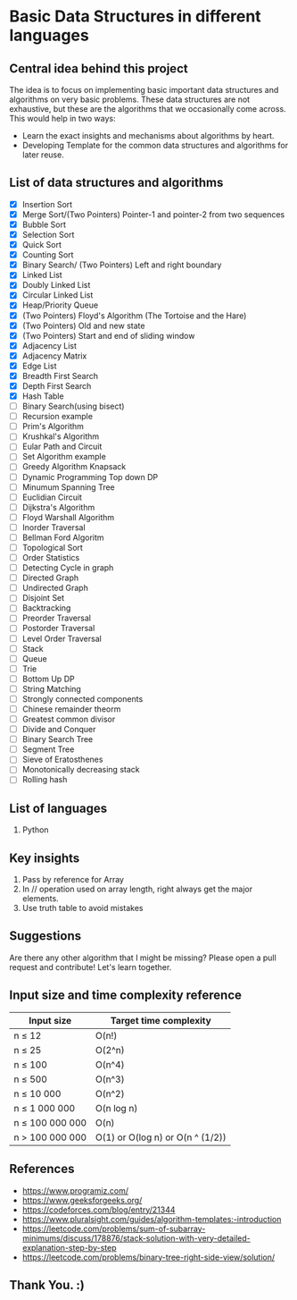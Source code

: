 # Basic Data Structures in different languages

## Central idea behind this project

The idea is to focus on implementing basic important data structures and algorithms on very basic problems. These data structures are not exhaustive, but these are the algorithms that we occasionally come across.
This would help in two ways:

- Learn the exact insights and mechanisms about algorithms by heart.
- Developing Template for the common data structures and algorithms for later reuse.

## List of data structures and algorithms

- [x] Insertion Sort
- [x] Merge Sort/(Two Pointers) Pointer-1 and pointer-2 from two sequences
- [x] Bubble Sort
- [x] Selection Sort
- [x] Quick Sort
- [x] Counting Sort
- [x] Binary Search/ (Two Pointers) Left and right boundary
- [x] Linked List
- [x] Doubly Linked List
- [x] Circular Linked List
- [x] Heap/Priority Queue
- [x] (Two Pointers) Floyd's Algorithm (The Tortoise and the Hare)
- [x] (Two Pointers) Old and new state
- [x] (Two Pointers) Start and end of sliding window
- [x] Adjacency List
- [x] Adjacency Matrix
- [x] Edge List
- [x] Breadth First Search
- [x] Depth First Search
- [x] Hash Table
- [ ] Binary Search(using bisect)
- [ ] Recursion example
- [ ] Prim's Algorithm
- [ ] Krushkal's Algorithm
- [ ] Eular Path and Circuit
- [ ] Set Algorithm example
- [ ] Greedy Algorithm Knapsack
- [ ] Dynamic Programming Top down DP
- [ ] Minumum Spanning Tree
- [ ] Euclidian Circuit
- [ ] Dijkstra's Algorithm
- [ ] Floyd Warshall Algorithm
- [ ] Inorder Traversal
- [ ] Bellman Ford Algoritm
- [ ] Topological Sort
- [ ] Order Statistics
- [ ] Detecting Cycle in graph
- [ ] Directed Graph
- [ ] Undirected Graph
- [ ] Disjoint Set
- [ ] Backtracking
- [ ] Preorder Traversal
- [ ] Postorder Traversal
- [ ] Level Order Traversal
- [ ] Stack
- [ ] Queue
- [ ] Trie
- [ ] Bottom Up DP
- [ ] String Matching
- [ ] Strongly connected components
- [ ] Chinese remainder theorm
- [ ] Greatest common divisor
- [ ] Divide and Conquer
- [ ] Binary Search Tree
- [ ] Segment Tree
- [ ] Sieve of Eratosthenes
- [ ] Monotonically decreasing stack
- [ ] Rolling hash

## List of languages

1. Python

## Key insights

1. Pass by reference for Array
2. In // operation used on array length, right always get the major elements.
3. Use truth table to avoid mistakes

## Suggestions

Are there any other algorithm that I might be missing? Please open a pull request and contribute! Let's learn together.

## Input size and time complexity reference

| Input size      | Target time complexity           |
| --------------- | -------------------------------- |
| n ≤ 12          | O(n!)                            |
| n ≤ 25          | O(2^n)                           |
| n ≤ 100         | O(n^4)                           |
| n ≤ 500         | O(n^3)                           |
| n ≤ 10 000      | O(n^2)                           |
| n ≤ 1 000 000   | O(n log n)                       |
| n ≤ 100 000 000 | O(n)                             |
| n > 100 000 000 | O(1) or O(log n) or O(n ^ (1/2)) |

## References

- https://www.programiz.com/
- https://www.geeksforgeeks.org/
- https://codeforces.com/blog/entry/21344
- https://www.pluralsight.com/guides/algorithm-templates:-introduction
- https://leetcode.com/problems/sum-of-subarray-minimums/discuss/178876/stack-solution-with-very-detailed-explanation-step-by-step
- https://leetcode.com/problems/binary-tree-right-side-view/solution/

## Thank You. :)
